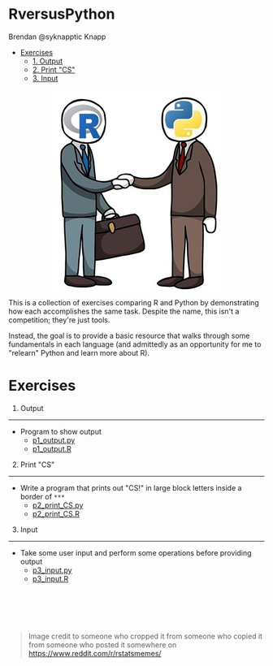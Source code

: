 RversusPython
================
Brendan @syknapptic Knapp

-   [Exercises](#exercises)
    -   [1. Output](#output)
    -   [2. Print "CS"](#print-cs)
    -   [3. Input](#input)

<img src="README_image.JPG" width="335" style="display: block; margin: auto;" />

This is a collection of exercises comparing R and Python by demonstrating how each accomplishes the same task. Despite the name, this isn't a competition; they're just tools.

Instead, the goal is to provide a basic resource that walks through some fundamentals in each language (and admittedly as an opportunity for me to "relearn" Python and learn more about R).

Exercises
=========

1. Output
---------

-   Program to show output
    -   [p1\_output.py](Python/p1_output.py)
    -   [p1\_output.R](R/p1_output.R)

2. Print "CS"
-------------

-   Write a program that prints out "CS!" in large block letters inside a border of `***`
    -   [p2\_print\_CS.py](Python/p2_print_CS.py)
    -   [p2\_print\_CS.R](R/p2_print_CS.R)

3. Input
--------

-   Take some user input and perform some operations before providing output
    -   [p3\_input.py](Python/p3_input.py)
    -   [p3\_input.R](R/p3_input.R)

<br><br><br><br>

> Image credit to someone who cropped it from someone who copied it from someone who posted it somewhere on <https://www.reddit.com/r/rstatsmemes/>
